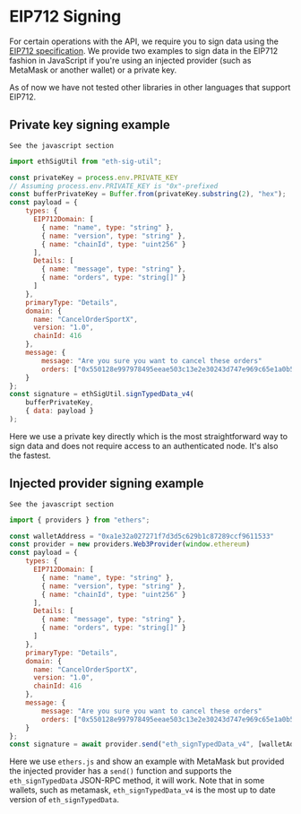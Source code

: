 # EIP712 Signing

For certain operations with the API, we require you to sign data using the [EIP712 specification](https://eips.ethereum.org/EIPS/eip-712). We provide two examples to sign data in the EIP712 fashion in JavaScript if you're using an injected provider (such as MetaMask or another wallet) or a private key.

As of now we have not tested other libraries in other languages that support EIP712.

## Private key signing example

```shell
See the javascript section
```

```javascript
import ethSigUtil from "eth-sig-util";

const privateKey = process.env.PRIVATE_KEY
// Assuming process.env.PRIVATE_KEY is "0x"-prefixed
const bufferPrivateKey = Buffer.from(privateKey.substring(2), "hex");
const payload = {
    types: {
      EIP712Domain: [
        { name: "name", type: "string" },
        { name: "version", type: "string" },
        { name: "chainId", type: "uint256" }
      ],
      Details: [
        { name: "message", type: "string" },
        { name: "orders", type: "string[]" }
      ]
    },
    primaryType: "Details",
    domain: {
      name: "CancelOrderSportX",
      version: "1.0",
      chainId: 416
    },
    message: {
        message: "Are you sure you want to cancel these orders"
        orders: ["0x550128e997978495eeae503c13e2e30243d747e969c65e1a0b565c609e097506"]
    }
};
const signature = ethSigUtil.signTypedData_v4(
    bufferPrivateKey,
    { data: payload }
);
```

Here we use a private key directly which is the most straightforward way to sign data and does not require access to an authenticated node. It's also the fastest.

## Injected provider signing example

```shell
See the javascript section
```

```javascript
import { providers } from "ethers";

const walletAddress = "0xa1e32a027271f7d3d5c629b1c87289ccf9611533"
const provider = new providers.Web3Provider(window.ethereum)
const payload = {
    types: {
      EIP712Domain: [
        { name: "name", type: "string" },
        { name: "version", type: "string" },
        { name: "chainId", type: "uint256" }
      ],
      Details: [
        { name: "message", type: "string" },
        { name: "orders", type: "string[]" }
      ]
    },
    primaryType: "Details",
    domain: {
      name: "CancelOrderSportX",
      version: "1.0",
      chainId: 416
    },
    message: {
        message: "Are you sure you want to cancel these orders"
        orders: ["0x550128e997978495eeae503c13e2e30243d747e969c65e1a0b565c609e097506"]
    }
};
const signature = await provider.send("eth_signTypedData_v4", [walletAddress, JSON.stringify(payload)])
```

Here we use `ethers.js` and show an example with MetaMask but provided the injected provider has a `send()` function and supports the `eth_signTypedData` JSON-RPC method, it will work. Note that in some wallets, such as metamask, `eth_signTypedData_v4` is the most up to date version of `eth_signTypedData`.
